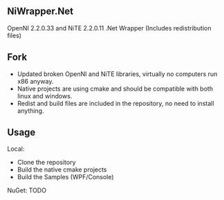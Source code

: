 ## NiWrapper.Net

OpenNI 2.2.0.33 and NiTE 2.2.0.11 .Net Wrapper (Includes redistribution files)

## Fork

- Updated broken OpenNI and NiTE libraries, virtually no computers run x86 anyway.
- Native projects are using cmake and should be compatible with both linux and windows.
- Redist and build files are included in the repository, no need to install anything.

## Usage

Local:  
- Clone the repository  
- Build the native cmake projects  
- Build the Samples (WPF/Console)  

NuGet: TODO